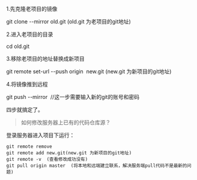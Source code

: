 1.先克隆老项目的镜像

git clone --mirror old.git (old.git 为老项目的git地址)

2.进入老项目的目录

cd old.git

3.移除老项目的地址替换成新项目

git remote set-url --push origin  new.git (new.git 为新项目的git地址)

4.将镜像推到远程

git push --mirror  //这一步需要输入新的git的账号和密码

四步就搞定了。

>如何修改服务器上已有的代码仓库源？

登录服务器进入项目下运行：
```
git remote remove
git remote add new.git(new.git 为新项目的git地址)
git remote -v  (查看修改成功没有)
git pull origin master  (将本地和远端建立联系，解决服务端pull代码不是最新的问题)
```
